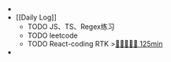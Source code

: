 -
- [[Daily Log]]
	- TODO JS、TS、Regex练习
	- TODO leetcode
	- TODO React-coding RTK >[🍅🍅🍅🍅🍅 125min](#agenda-pomo://?t=f-1689999866446-1500%2Cf-1690001458798-1500%2Cf-1690010162103-1500%2Cf-1690013988151-1500%2Cf-1690015785080-1500)
-